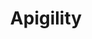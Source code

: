 ---
codehost: https://github.com/zfcampus
logohandle: apigility
sort: apigility
title: Apigility
twitter: https://x.com/apigility
website: https://apigility.org/
youtube: https://www.youtube.com/channel/UCiFN9yPX84v45VcgdS6zAfA
---